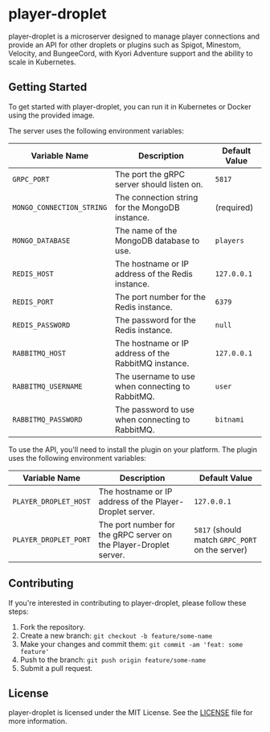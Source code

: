 # player-droplet

player-droplet is a microserver designed to manage player connections and provide an API for other droplets or plugins such as Spigot, Minestom, Velocity, and BungeeCord, with Kyori Adventure support and the ability to scale in Kubernetes.

## Getting Started

To get started with player-droplet, you can run it in Kubernetes or Docker using the provided image.

The server uses the following environment variables:

| Variable Name | Description | Default Value |
|---------------|-------------|---------------|
| `GRPC_PORT` | The port the gRPC server should listen on. | `5817`        |
| `MONGO_CONNECTION_STRING` | The connection string for the MongoDB instance. | (required)    |
| `MONGO_DATABASE` | The name of the MongoDB database to use. | `players`     |
| `REDIS_HOST` | The hostname or IP address of the Redis instance. | `127.0.0.1`   |
| `REDIS_PORT` | The port number for the Redis instance. | `6379`        |
| `REDIS_PASSWORD` | The password for the Redis instance. | `null`        |
| `RABBITMQ_HOST` | The hostname or IP address of the RabbitMQ instance. | `127.0.0.1`   |
| `RABBITMQ_USERNAME` | The username to use when connecting to RabbitMQ. | `user`        |
| `RABBITMQ_PASSWORD` | The password to use when connecting to RabbitMQ. | `bitnami`     |

To use the API, you'll need to install the plugin on your platform. The plugin uses the following environment variables:

| Variable Name | Description | Default Value                                   |
|---------------|-------------|-------------------------------------------------|
| `PLAYER_DROPLET_HOST` | The hostname or IP address of the Player-Droplet server. | `127.0.0.1`                                     |
| `PLAYER_DROPLET_PORT` | The port number for the gRPC server on the Player-Droplet server. | `5817` (should match `GRPC_PORT` on the server) |

## Contributing

If you're interested in contributing to player-droplet, please follow these steps:

1. Fork the repository.
2. Create a new branch: `git checkout -b feature/some-name`
3. Make your changes and commit them: `git commit -am 'feat: some feature'`
4. Push to the branch: `git push origin feature/some-name`
5. Submit a pull request.

## License

player-droplet is licensed under the MIT License. See the [LICENSE](LICENSE) file for more information.
